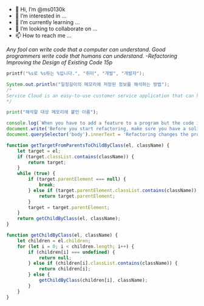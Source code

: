 - 👋 Hi, I’m @ms0130k
- 👀 I’m interested in ...
- 🌱 I’m currently learning ...
- 💞️ I’m looking to collaborate on ...
- 📫 How to reach me ...

_Any fool can write code that a computer can understand. Good programmers write code that humans can understand. -Refactoring Improving the Design of Existing Code 15p_

```c
printf("%s로 %s하는 %입니다.", "취미", "개발", "개발자");
```
```java
System.out.println("일정길이의 메모리에 저장된 정보를 해석하는 방법");
/*
Service Cloud is an easy-to-use customer service application that can help you provide and track excellent service. It keeps your customers happy and your support team sane, whether your customers reach out to you by email, phone, social media, or other channels from desktops, mobile devices, or apps.
*/
```
```python
print("해석할 대상 메모리에 붙인 이름");
```
```javascript
console.log(`When you have to add a feature to a program but the code is not structrued in a convenient way, first refactor the program to make it easy to add the feature, then add the feature.`);
document.write('Before you start refactoring, make sure you have a solid suite of tests. These tests must be self-checking.');
document.querySelector('body').innerText = 'Refactoring changes the program in small steps, so if you make a mistake, it is easy to find where the bug is.';
```
```javascript
function getTargetFromParentsToChildByClass(el, className) {
	let target = el;
	if (target.classList.contains(className)) {
		return target;
	}
	while (true) {
		if (target.parentElement === null) {
			break;
		} else if (target.parentElement.classList.contains(className)) {
			return target.parentElement;
		}
		target = target.parentElement;
	}
	return getChildByClass(el, className);
}

function getChildByClass(el, className) {
	let children = el.children;
	for (let i = 0; i < children.length; i++) {
		if (children[i] === undefined) {
			return null;
		} else if (children[i].classList.contains(className)) {
			return children[i];
		} else {
			getChildByClass(children[i], className);
		}
	}
}
```

<!---
ms0130k/ms0130k is a ✨ special ✨ repository because its `README.md` (this file) appears on your GitHub profile.
You can click the Preview link to take a look at your changes.
--->
